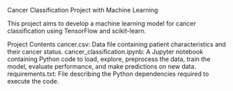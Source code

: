 Cancer Classification Project with Machine Learning

This project aims to develop a machine learning model for cancer classification using TensorFlow and scikit-learn.

Project Contents
cancer.csv: Data file containing patient characteristics and their cancer status.
cancer_classification.ipynb: A Jupyter notebook containing Python code to load, explore, preprocess the data, train the model, evaluate performance, and make predictions on new data.
requirements.txt: File describing the Python dependencies required to execute the code.
